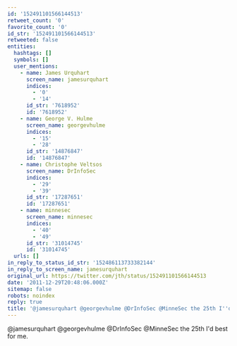 ```yaml
---
id: '152491101566144513'
retweet_count: '0'
favorite_count: '0'
id_str: '152491101566144513'
retweeted: false
entities:
  hashtags: []
  symbols: []
  user_mentions:
    - name: James Urquhart
      screen_name: jamesurquhart
      indices:
        - '0'
        - '14'
      id_str: '7618952'
      id: '7618952'
    - name: George V. Hulme
      screen_name: georgevhulme
      indices:
        - '15'
        - '28'
      id_str: '14876847'
      id: '14876847'
    - name: Christophe Veltsos
      screen_name: DrInfoSec
      indices:
        - '29'
        - '39'
      id_str: '17287651'
      id: '17287651'
    - name: minnesec
      screen_name: minnesec
      indices:
        - '40'
        - '49'
      id_str: '31014745'
      id: '31014745'
  urls: []
in_reply_to_status_id_str: '152486113733382144'
in_reply_to_screen_name: jamesurquhart
original_url: https://twitter.com/jth/status/152491101566144513
date: '2011-12-29T20:48:06.000Z'
sitemap: false
robots: noindex
reply: true
title: '@jamesurquhart @georgevhulme @DrInfoSec @MinneSec the 25th I''d best for me.'
---
```


@jamesurquhart @georgevhulme @DrInfoSec @MinneSec the 25th I'd best for me.